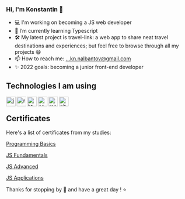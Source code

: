 ### Hi, I'm Konstantin 👋

- 💻 I'm working on becoming a JS web developer
- 🌱 I’m currently learning Typescript
- 🛠 My latest project is travel-link: a web app to share neat travel destinations and experiences;
but feel free to browse through all my projects 😄
- 📫 How to reach me: ...kn.nalbantov@gmail.com
- ✨ 2022 goals: becoming a junior front-end developer

## Technologies I am using
<img align="left" alt="javascript" width="26px" src="https://user-images.githubusercontent.com/77404315/150861316-b35c4316-0965-4636-8ea1-b4ce38af5418.png" />
<img align="left" alt="react" width="26px" src="https://user-images.githubusercontent.com/77404315/150859966-ca363b70-c5cc-4a31-b98c-fe21be7959a0.svg" />
<img align="left" alt="html" width="26px" src="https://user-images.githubusercontent.com/77404315/150859660-bcd0ff68-fabc-4bc5-a6af-d715f401c9a1.png" />
<img align="left" alt="css" width="26px" src="https://user-images.githubusercontent.com/77404315/150859741-f952ba1d-1fed-41dd-b11e-ab12cda9efe3.png" />
<img align="left" alt="mongodb" width="26px" src="https://user-images.githubusercontent.com/77404315/150859788-0e591940-c544-4965-aaab-f4a0798eddd7.png" />
<img align="left" alt="git" width="26px" src="https://user-images.githubusercontent.com/77404315/150860091-6a070613-ad57-4ac3-b1db-b756a3a79448.png" />

<br />

## Certificates
Here's a list of certificates from my studies:

[Programming Basics](https://softuni.bg/certificates/details/89192/2dcb923d)

[JS Fundamentals](https://softuni.bg/certificates/details/111200/160aed20)

[JS Advanced](https://softuni.bg/certificates/details/114654/05814a07)

[JS Applications](https://softuni.bg/certificates/details/120758/e2cec0ba)

Thanks for stopping by 🚗 and have a great day ! ⭐️
